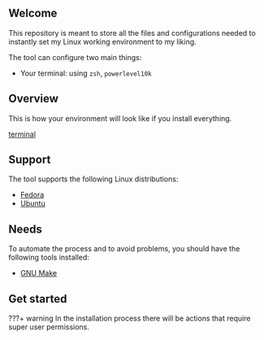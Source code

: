 
## Welcome

This repository is meant to store all the files and configurations needed to instantly set my Linux working environment to my liking.

The tool can configure two main things:

- Your terminal: using `zsh`, `powerlevel10k`

## Overview

This is how your environment will look like if you install everything.

[terminal](images/terminal.png)

## Support

The tool supports the following Linux distributions:

- [Fedora](https://getfedora.org/)
- [Ubuntu](https://ubuntu.com/)

## Needs

To automate the process and to avoid problems, you should have the following tools installed:

- [GNU Make](https://www.gnu.org/software/make/)

## Get started

???+ warning
    In the installation process there will be actions that require super user permissions.
